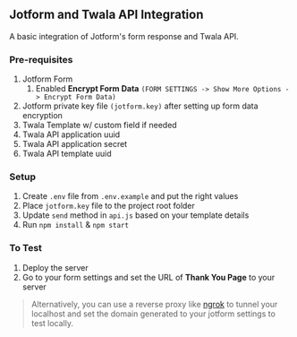 ## Jotform and Twala API Integration

A basic integration of Jotform's form response and Twala API.

### Pre-requisites
1. Jotform Form
   1. Enabled **Encrypt Form Data** ``(FORM SETTINGS -> Show More Options -> Encrypt Form Data)``
2. Jotform private key file ``(jotform.key)`` after setting up form data encryption 
3. Twala Template w/ custom field if needed
4. Twala API application uuid
5. Twala API application secret
6. Twala API template uuid

### Setup
1. Create `.env` file from `.env.example` and put the right values
2. Place `jotform.key` file to the project root folder
3. Update `send` method in `api.js` based on your template details
4. Run `npm install` & `npm start`

### To Test
1. Deploy the server
2. Go to your form settings and set the URL of **Thank You Page** to your server

> Alternatively, you can use a reverse proxy like [ngrok](https://ngrok.com/) to tunnel your localhost and set the domain generated to your jotform settings to test locally.
